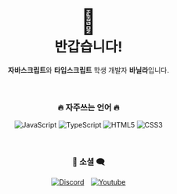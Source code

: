 <div align="center">
<h1><a style="font-size: 50px;">👋</a><br>반갑습니다! </h1>
<p><strong>자바스크립트</strong>와 <strong>타입스크립트</strong> 학생 개발자 <strong>바닐라</strong>입니다.</p>

<br/>

<h3>🔥 자주쓰는 언어 🔥</h3>
  <p>
    <img src="https://img.shields.io/badge/JavaScript-F7DF1E?style=for-the-badge&logo=JavaScript&logoColor=black" alt="JavaScript"/> 
    <img src="https://img.shields.io/badge/TypeScript-3178C6?style=for-the-badge&logo=TypeScript&logoColor=white" alt="TypeScript"/> 
    <img src="https://img.shields.io/badge/HTML5-E34F26?style=for-the-badge&logo=HTML5&logoColor=white" alt="HTML5"/>
    <img src="https://img.shields.io/badge/CSS3-1572B6?style=for-the-badge&logo=CSS3&logoColor=white" alt="CSS3"/>
  </p>
<br/>
<h3>💬 소셜 🗨️</h3>
<p>
  <a href="https://discord.com/users/1053585025074999369" style="display:inline-block; margin-right: 10px;">
    <img src="https://img.shields.io/badge/discord-7289da?style=for-the-badge&logo=discord&logoColor=white" alt="Discord"/>
  </a>
  <a href="https://discord.com/users/1053585025074999369">
    <img src="https://img.shields.io/badge/youtube-7289da?style=for-the-badge&logo=youtube&logoColor=white" alt="Youtube"/>
  </a>
</p>

<br>
  <span style="font-size: 2px; opacity: 0.1%;">&#169; 2024. Nilla. all rights reserved.</span>
</div>
